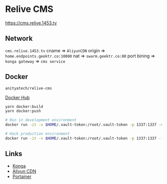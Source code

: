 # Relive CMS

https://cms.relive.1453.tv

## Network

`cms.relive.1453.tv` cname => `AliyunCDN` origin => `home.endpoints.geektr.co:10080` nat => `swarm.geektr.co:80` port bining => `konga gateway` => `cms service`

## Docker

`anityatech/relive-cms`

[Docker Hub](https://hub.docker.com/r/anityatech/relive-cms/)

```bash
yarn docker:build
yarn docker:push

# Run in development environment
docker run -it -v $HOME/.vault-token:/root/.vault-token -p 1337:1337 -e NODE_ENV=development --rm anityatech/relive-cms

# Hack production environment
docker run -it -v $HOME/.vault-token:/root/.vault-token -p 1337:1337 --rm anityatech/relive-cms
```

## Links

- [Konga](https://konga.geektr.co/#!/services/b1a74b56-ea3a-4fd0-bbc9-f69998c8b2a4/read)
- [Aliyun CDN](https://cdnnext.console.aliyun.com/domain/detail/cms.relive.1453.tv/basic)
- [Portainer](https://portainer.geektr.co/#!/2/docker/stacks/relive-cms?id=104&type=1&regular=true)
